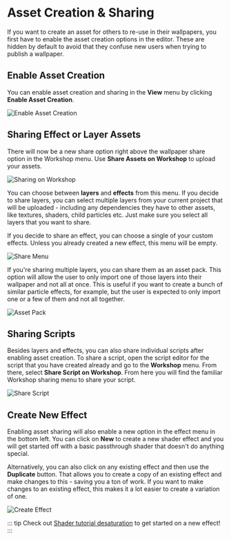 # Asset Creation & Sharing

If you want to create an asset for others to re-use in their wallpapers, you first have to enable the asset creation options in the editor. These are hidden by default to avoid that they confuse new users when trying to publish a wallpaper.

## Enable Asset Creation

You can enable asset creation and sharing in the **View** menu by clicking **Enable Asset Creation**.

![Enable Asset Creation](/img/assets/Enable.png)

## Sharing Effect or Layer Assets

There will now be a new share option right above the wallpaper share option in the Workshop menu. Use **Share Assets on Workshop** to upload your assets.

![Sharing on Workshop](/img/assets/Share_on_workshop.png)

You can choose between **layers** and **effects** from this menu. If you decide to share layers, you can select multiple layers from your current project that will be uploaded - including any dependencies they have to other assets, like textures, shaders, child particles etc. Just make sure you select all layers that you want to share.

If you decide to share an effect, you can choose a single of your custom effects. Unless you already created a new effect, this menu will be empty.

![Share Menu](/img/assets/Share_menu.png)

If you're sharing multiple layers, you can share them as an asset pack. This option will allow the user to only import one of those layers into their wallpaper and not all at once. This is useful if you want to create a bunch of similar particle effects, for example, but the user is expected to only import one or a few of them and not all together.

![Asset Pack](/img/assets/Asset_pack.png)

## Sharing Scripts

Besides layers and effects, you can also share individual scripts after enabling asset creation. To share a script, open the script editor for the script that you have created already and go to the **Workshop** menu. From there, select **Share Script on Workshop**. From here you will find the familiar Workshop sharing menu to share your script.

![Share Script](/img/assets/Share_script.png)

## Create New Effect

Enabling asset sharing will also enable a new option in the effect menu in the bottom left. You can click on **New** to create a new shader effect and you will get started off with a basic passthrough shader that doesn't do anything special.

Alternatively, you can also click on any existing effect and then use the **Duplicate** button. That allows you to create a copy of an existing effect and make changes to this - saving you a ton of work. If you want to make changes to an existing effect, this makes it a lot easier to create a variation of one.

![Create Effect](/img/assets/Create_effect.png)

::: tip
Check out [Shader tutorial desaturation](/scene/shader/tutorials/desaturation.md) to get started on a new effect!
:::
